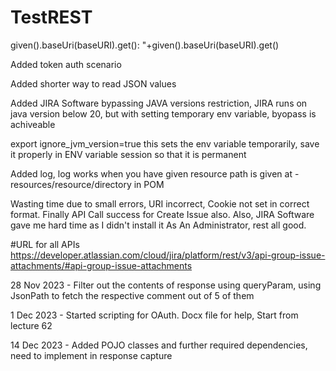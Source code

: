 # TestREST

given().baseUri(baseURI).get(): "+given().baseUri(baseURI).get()

Added token auth scenario

Added shorter way to read JSON values

Added JIRA Software bypassing JAVA versions restriction, JIRA runs on java version below 20, but with setting temporary env variable, byopass is achiveable

export ignore_jvm_version=true
this sets the env variable temporarily, save it properly in ENV variable session so that it is permanent

Added log, log works when you have given resource path is given at - resources/resource/directory in POM

Wasting time due to small errors, URI incorrect, Cookie not set in correct format. Finally API Call success for Create Issue also. Also, JIRA Software gave me hard time as I didn't install it As An Administrator, rest all good.

#URL for all APIs
https://developer.atlassian.com/cloud/jira/platform/rest/v3/api-group-issue-attachments/#api-group-issue-attachments

28 Nov 2023 - Filter out the contents of response using queryParam, using JsonPath to fetch the respective comment out of 5 of them

1 Dec 2023 - Started scripting for OAuth. Docx file for help, Start from lecture 62

14 Dec 2023 - Added POJO classes and further required dependencies, need to implement in response capture